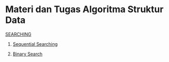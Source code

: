 # Materi dan Tugas Algoritma Struktur Data
[SEARCHING](https://github.com/Indramustajab/Algoritma-Struktur-Data/blob/main/Searching/Searching)
 
1. [Sequential Searching](https://github.com/Indramustajab/Algoritma-Struktur-Data/blob/main/Searching/latihan1.c)

2. [Binary Search](https://github.com/Indramustajab/Algoritma-Struktur-Data/blob/main/Searching/latihan2.c)
